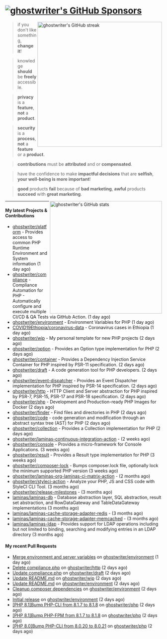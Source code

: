 # [![ghostwriter's GitHub Sponsors](https://img.shields.io/github/sponsors/ghostwriter?label=GitHub+Sponsors&style=flat-square&logo=GitHub%20Sponsors)](https://github.com/sponsors/ghostwriter)

<img alt="ghostwriter's GitHub streak" width="400px" align="right" src="https://github-readme-streak-stats.herokuapp.com/?cache_seconds=1800&user=ghostwriter">

> if you don't like something, **change it**!

> knowledge **should** be **freely** accessible.

> **privacy** is a **feature**, **not** a **product**.

> **security** is a **process**, **not** a **feature** or a **product**.

> **contributions** must be **attributed** and or **compensated**.

> have the confidence to make **impactful decisions** that are **selfish**, **your well-being is more important**!

> **good** products **fail** because of **bad marketing**, **awful** products **succeed** with **great marketing**.

<img alt="ghostwriter's GitHub stats" width="360px" align="right" src="https://github-readme-stats.vercel.app/api?cache_seconds=1800&username=ghostwriter&show_icons=true&count_private=true&hide_title=true&hide_rank=true&icon_color=333">

---

#### My latest Projects & Contributions

- [ghostwriter/platform](https://github.com/ghostwriter/platform) - Provides access to common PHP Runtime Environment and System information (1 day ago)
- [ghostwriter/compliance](https://github.com/ghostwriter/compliance) - Compliance Automation for PHP - Automatically configure and execute multiple CI/CD &amp; QA Tests via GitHub Action. (1 day ago)
- [ghostwriter/environment](https://github.com/ghostwriter/environment) - Environment Variables for PHP (1 day ago)
- [COVID19Ethiopia/coronavirus-data](https://github.com/COVID19Ethiopia/coronavirus-data) - Coronavirus cases in Ethiopia (1 day ago)
- [ghostwriter/wip](https://github.com/ghostwriter/wip) - My personal template for new PHP projects (2 days ago)
- [ghostwriter/option](https://github.com/ghostwriter/option) - Provides an Option type implementation for PHP (2 days ago)
- [ghostwriter/container](https://github.com/ghostwriter/container) - Provides a Dependency Injection Service Container for PHP inspired by PSR-11 specification. (2 days ago)
- [ghostwriter/draft](https://github.com/ghostwriter/draft) - A code generation tool for PHP developers. (2 days ago)
- [ghostwriter/event-dispatcher](https://github.com/ghostwriter/event-dispatcher) - Provides an Event Dispatcher implementation for PHP inspired by PSR-14 specification. (2 days ago)
- [ghostwriter/http](https://github.com/ghostwriter/http) - HTTP Client and Server abstraction for PHP inspired by PSR-7, PSR-15, PSR-17 and PSR-18 specification. (2 days ago)
- [ghostwriter/php](https://github.com/ghostwriter/php) - Development and Production-ready PHP Images for Docker (2 days ago)
- [ghostwriter/finder](https://github.com/ghostwriter/finder) - Find files and directories in PHP (2 days ago)
- [ghostwriter/code](https://github.com/ghostwriter/code) - code generation and modification through an abstract syntax tree (AST) for PHP (2 days ago)
- [ghostwriter/collection](https://github.com/ghostwriter/collection) - Provides a Collection implementation for PHP (2 days ago)
- [ghostwriter/laminas-continuous-integration-action](https://github.com/ghostwriter/laminas-continuous-integration-action) -  (2 weeks ago)
- [ghostwriter/console](https://github.com/ghostwriter/console) - Provides a micro-framework for Console Applications. (3 weeks ago)
- [ghostwriter/result](https://github.com/ghostwriter/result) - Provides a Result type implementation for PHP (3 weeks ago)
- [ghostwriter/composer-lock](https://github.com/ghostwriter/composer-lock) - Bumps composer.lock file, optionally lock the minimum supported PHP version (3 weeks ago)
- [ghostwriter/laminas-org-laminas-ci-matrix-action](https://github.com/ghostwriter/laminas-org-laminas-ci-matrix-action) -  (2 months ago)
- [ghostwriter/styleci-action](https://github.com/ghostwriter/styleci-action) - Analyze your PHP, JS and CSS code with StyleCI CLI Tool. (3 months ago)
- [ghostwriter/release-milestones](https://github.com/ghostwriter/release-milestones) -  (3 months ago)
- [laminas/laminas-db](https://github.com/laminas/laminas-db) - Database abstraction layer, SQL abstraction, result set abstraction, and RowDataGateway and TableDataGateway implementations (3 months ago)
- [laminas/laminas-cache-storage-adapter-redis](https://github.com/laminas/laminas-cache-storage-adapter-redis) -  (3 months ago)
- [laminas/laminas-cache-storage-adapter-memcached](https://github.com/laminas/laminas-cache-storage-adapter-memcached) -  (3 months ago)
- [laminas/laminas-ldap](https://github.com/laminas/laminas-ldap) - Provides support for LDAP operations including but not limited to binding, searching and modifying entries in an LDAP directory (3 months ago)

#### My recent Pull Requests

- [Merge environment and server variables](https://github.com/ghostwriter/environment/pull/4) on [ghostwriter/environment](https://github.com/ghostwriter/environment) (1 day ago)
- [Delete compliance.php](https://github.com/ghostwriter/http/pull/3) on [ghostwriter/http](https://github.com/ghostwriter/http) (2 days ago)
- [Update compliance.php](https://github.com/ghostwriter/draft/pull/3) on [ghostwriter/draft](https://github.com/ghostwriter/draft) (2 days ago)
- [Update README.md](https://github.com/ghostwriter/wip/pull/12) on [ghostwriter/wip](https://github.com/ghostwriter/wip) (2 days ago)
- [Update README.md](https://github.com/ghostwriter/environment/pull/3) on [ghostwriter/environment](https://github.com/ghostwriter/environment) (2 days ago)
- [Cleanup composer dependencies](https://github.com/ghostwriter/environment/pull/2) on [ghostwriter/environment](https://github.com/ghostwriter/environment) (2 days ago)
- [Initial release](https://github.com/ghostwriter/environment/pull/1) on [ghostwriter/environment](https://github.com/ghostwriter/environment) (2 days ago)
- [[PHP 8.1]Bump PHP-CLI from 8.1.7 to 8.1.8](https://github.com/ghostwriter/php/pull/89) on [ghostwriter/php](https://github.com/ghostwriter/php) (2 days ago)
- [[PHP 8.1]Bump PHP-FPM from 8.1.7 to 8.1.8](https://github.com/ghostwriter/php/pull/88) on [ghostwriter/php](https://github.com/ghostwriter/php) (2 days ago)
- [[PHP 8.0]Bump PHP-CLI from 8.0.20 to 8.0.21](https://github.com/ghostwriter/php/pull/87) on [ghostwriter/php](https://github.com/ghostwriter/php) (2 days ago)
